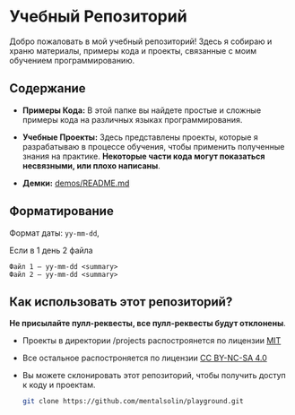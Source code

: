 # Учебный Репозиторий

Добро пожаловать в мой учебный репозиторий! Здесь я собираю и храню материалы, примеры кода и проекты, связанные с моим обучением программированию.

## Содержание

- **Примеры Кода:** В этой папке вы найдете простые и сложные примеры кода на различных языках программирования.

- **Учебные Проекты:** Здесь представлены проекты, которые я разрабатываю в процессе обучения, чтобы применить полученные знания на практике. **Некоторые части кода могут показаться несвязными, или плохо написаны**.

- **Демки:** [demos/README.md](./demos/README.md)

## Форматирование

Формат даты: `yy-mm-dd`,

Если в 1 день 2 файла

```
Файл 1 — yy-mm-dd <summary>
Файл 2 — yy-mm-dd <summary>
```

## Как использовать этот репозиторий?

**Не присылайте пулл-реквесты, все пулл-реквесты будут отклонены**.

- Проекты в директории /projects распостроянется по лицензии [MIT](projects/LICENCE)

- Все остальное распостроняется по лицензии [CC BY-NC-SA 4.0](CC.md)

- Вы можете склонировать этот репозиторий, чтобы получить доступ к коду и проектам.

   ```bash
   git clone https://github.com/mentalsolin/playground.git
